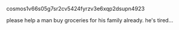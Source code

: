 cosmos1v66s05g7sr2cv5424fyrzv3e6xqp2dsupn4923

please help a man buy groceries for his family already. he's tired...
